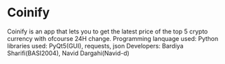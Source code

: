 # Coinify
Coinify is an app that lets you to get the latest price of the top 5 crypto currency with ofcourse 24H change.
Programming lanquage used: Python
libraries used: PyQt5(GUI), requests, json
Developers: Bardiya Sharifi(BASI2004), Navid Dargahi(Navid-d)
